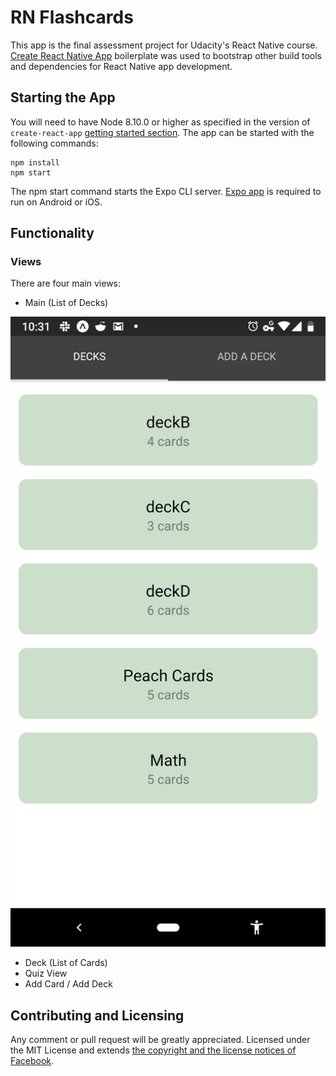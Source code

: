 # RN Flashcards 

This app is the final assessment project for Udacity's React Native course. 
[Create React Native App](https://github.com/react-community/create-react-native-app) boilerplate was used to bootstrap other build tools and dependencies for React Native app development.

## Starting the App

You will need to have Node 8.10.0 or higher as specified in the version of `create-react-app` [getting started section](https://github.com/react-community/create-react-native-app#getting-started). The app can be started with the following commands:

```
npm install
npm start
```
The npm start command starts the Expo CLI server. [Expo app](https://expo.io/) is required to run on Android or iOS.  

## Functionality

### Views

There are four main views:

- Main (List of Decks)

![List of Decks](assets/screenshots/1.png)

- Deck (List of Cards) 
- Quiz View
- Add Card / Add Deck

## Contributing and Licensing

Any comment or pull request will be greatly appreciated. Licensed under the MIT License and extends [the copyright and the license notices of Facebook](https://github.com/facebook/create-react-app/blob/master/LICENSE).